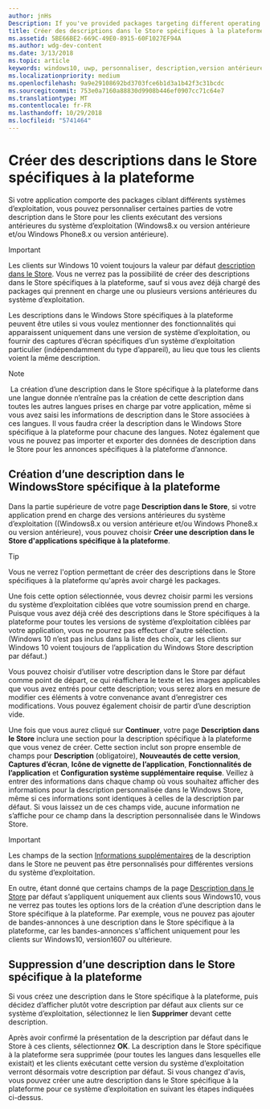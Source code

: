```yaml
---
author: jnHs
Description: If you've provided packages targeting different operating systems, you have the option to customize parts of your Store listing for different targeted operating systems.
title: Créer des descriptions dans le Store spécifiques à la plateforme
ms.assetid: 5BE66BE2-669C-49E0-8915-60F1027EF94A
ms.author: wdg-dev-content
ms.date: 3/13/2018
ms.topic: article
keywords: windows10, uwp, personnaliser, description,version antérieure
ms.localizationpriority: medium
ms.openlocfilehash: 9a9e29108692bd3703fce6b1d3a1b42f3c31bcdc
ms.sourcegitcommit: 753e0a7160a88830d9908b446ef0907cc71c64e7
ms.translationtype: MT
ms.contentlocale: fr-FR
ms.lasthandoff: 10/29/2018
ms.locfileid: "5741464"
---
```

# <a name="create-platform-specific-store-listings"></a>Créer des descriptions dans le Store spécifiques à la plateforme


Si votre application comporte des packages ciblant différents systèmes d’exploitation, vous pouvez personnaliser certaines parties de votre description dans le Store pour les clients exécutant des versions antérieures du système d’exploitation (Windows8.x ou version antérieure et/ou Windows Phone8.x ou version antérieure). 

> [!IMPORTANT]
> Les clients sur Windows 10 voient toujours la valeur par défaut [description dans le Store](create-app-store-listings.md). Vous ne verrez pas la possibilité de créer des descriptions dans le Store spécifiques à la plateforme, sauf si vous avez déjà chargé des packages qui prennent en charge une ou plusieurs versions antérieures du système d’exploitation. 

Les descriptions dans le Windows Store spécifiques à la plateforme peuvent être utiles si vous voulez mentionner des fonctionnalités qui apparaissent uniquement dans une version de système d’exploitation, ou fournir des captures d’écran spécifiques d’un système d’exploitation particulier (indépendamment du type d’appareil), au lieu que tous les clients voient la même description.

> [!NOTE]
> La création d’une description dans le Store spécifique à la plateforme dans une langue donnée n’entraîne pas la création de cette description dans toutes les autres langues prises en charge par votre application, même si vous avez saisi les informations de description dans le Store associées à ces langues. Il vous faudra créer la description dans le Windows Store spécifique à la plateforme pour chacune des langues. Notez également que vous ne pouvez pas importer et exporter des données de description dans le Store pour les annonces spécifiques à la plateforme d’annonce.


## <a name="creating-a-platform-specific-store-listing"></a>Création d’une description dans le WindowsStore spécifique à la plateforme

Dans la partie supérieure de votre page **Description dans le Store**, si votre application prend en charge des versions antérieures du système d’exploitation ((Windows8.x ou version antérieure et/ou Windows Phone8.x ou version antérieure), vous pouvez choisir **Créer une description dans le Store d'applications spécifique à la plateforme**. 

> [!TIP]
> Vous ne verrez l'option permettant de créer des descriptions dans le Store spécifiques à la plateforme qu'après avoir chargé les packages.

Une fois cette option sélectionnée, vous devrez choisir parmi les versions du système d’exploitation ciblées que votre soumission prend en charge. Puisque vous avez déjà créé des descriptions dans le Store spécifiques à la plateforme pour toutes les versions de système d’exploitation ciblées par votre application, vous ne pourrez pas effectuer d'autre sélection. (Windows 10 n’est pas inclus dans la liste des choix, car les clients sur Windows 10 voient toujours de l’application du Windows Store description par défaut.)

Vous pouvez choisir d’utiliser votre description dans le Store par défaut comme point de départ, ce qui réaffichera le texte et les images applicables que vous avez entrés pour cette description; vous serez alors en mesure de modifier ces éléments à votre convenance avant d’enregistrer ces modifications. Vous pouvez également choisir de partir d’une description vide.

Une fois que vous aurez cliqué sur **Continuer**, votre page **Description dans le Store** inclura une section pour la description spécifique à la plateforme que vous venez de créer. Cette section inclut son propre ensemble de champs pour **Description** (obligatoire), **Nouveautés de cette version**, **Captures d’écran**, **Icône de vignette de l’application**, **Fonctionnalités de l’application** et **Configuration système supplémentaire requise**. Veillez à entrer des informations dans chaque champ où vous souhaitez afficher des informations pour la description personnalisée dans le Windows Store, même si ces informations sont identiques à celles de la description par défaut. Si vous laissez un de ces champs vide, aucune information ne s’affiche pour ce champ dans la description personnalisée dans le Windows Store.


> [!IMPORTANT]
> Les champs de la section [Informations supplémentaires](create-app-store-listings.md#additional-information) de la description dans le Store ne peuvent pas être personnalisés pour différentes versions du système d’exploitation.
> 
> En outre, étant donné que certains champs de la page [Description dans le Store](create-app-store-listings.md) par défaut s’appliquent uniquement aux clients sous Windows10, vous ne verrez pas toutes les options lors de la création d’une description dans le Store spécifique à la plateforme. Par exemple, vous ne pouvez pas ajouter de bandes-annonces à une description dans le Store spécifique à la plateforme, car les bandes-annonces s'affichent uniquement pour les clients sur Windows10, version1607 ou ultérieure. 


## <a name="removing-a-platform-specific-store-listing"></a>Suppression d’une description dans le Store spécifique à la plateforme

Si vous créez une description dans le Store spécifique à la plateforme, puis décidez d’afficher plutôt votre description par défaut aux clients sur ce système d’exploitation, sélectionnez le lien **Supprimer** devant cette description.

Après avoir confirmé la présentation de la description par défaut dans le Store à ces clients, sélectionnez **OK**. La description dans le Store spécifique à la plateforme sera supprimée (pour toutes les langues dans lesquelles elle existait) et les clients exécutant cette version du système d’exploitation verront désormais votre description par défaut. Si vous changez d'avis, vous pouvez créer une autre description dans le Store spécifique à la plateforme pour ce système d’exploitation en suivant les étapes indiquées ci-dessus.

 

 




